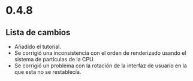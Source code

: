 # 0.4.8

## Lista de cambios

- Añadido el tutorial.
- Se corrigió una inconsistencia con el orden de renderizado usando el sistema de partículas de la CPU.
- Se corrigió un problema con la rotación de la interfaz de usuario en la que esta no se restablecía.

